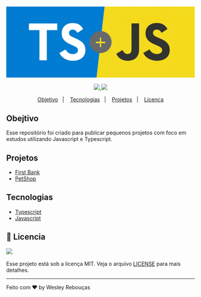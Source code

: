 <p align="center"> 
	<img src='./.github/ts_js.jpeg' width="950px"/>
</p>


<p align="center">
	<a href="https://www.linkedin.com/in/wesley-andrade/">	
		<img src="https://img.shields.io/static/v1?label=&message=WesleyAndrade&color=007ACC&style=flat&logo=linkedin"/>
	</a>
	<a href="https://choosealicense.com/licenses/mit/">	
		<img src="https://img.shields.io/static/v1?label=License&message=MIT&color=F7DF1E&style=flat"/>
	</a>
</p>

<p align="center">
  <a href="#objetivo">Objetivo</a>&nbsp;&nbsp;&nbsp;|&nbsp;&nbsp;&nbsp;
  <a href="#tecnologias">Tecnologias</a>&nbsp;&nbsp;&nbsp;|&nbsp;&nbsp;&nbsp;
  <a href="#projetos">Projetos</a>&nbsp;&nbsp;&nbsp;|&nbsp;&nbsp;&nbsp;
  <a href="#bookmark_tabs-licencia">Licença</a>
</p>

## Obejtivo

Esse repositório foi criado para publicar pequenos projetos com foco em estudos utilizando Javascript e Typescript.

## Projetos

- [First Bank](https://github.com/WesleyReboucas/Typescript-Javascript/tree/master/FirstBank)
- [PetShop](https://github.com/WesleyReboucas/Typescript-Javascript/tree/master/PetShop)

## Tecnologias

- [Typescript](https://www.typescriptlang.org/)
- [Javascript](https://www.javascript.com)

## :bookmark_tabs: Licencia
<a href="https://choosealicense.com/licenses/mit/">
	<img src="https://img.shields.io/static/v1?label=License&message=2020&color=A31F34&style=flat"/>
</a>

Esse projeto está sob a licença MIT. Veja o arquivo [LICENSE](LICENSE) para mais detalhes.

---

Feito com ♥ by Wesley Rebouças
